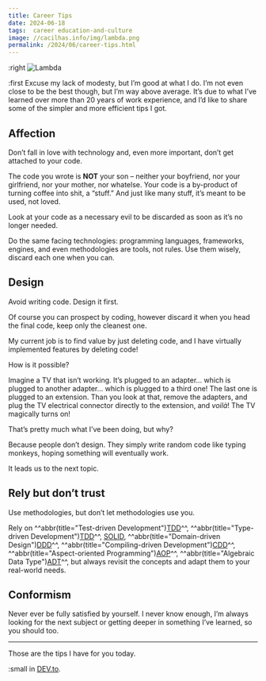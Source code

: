 ```yaml
---
title: Career Tips
date: 2024-06-18
tags:  career education-and-culture
image: //cacilhas.info/img/lambda.png
permalink: /2024/06/career-tips.html
---
```

[ADT]: https://www.wikiwand.com/en/Algebraic_data_type
[AOP]: https://www.wikiwand.com/en/Aspect-oriented_programming
[CDD]: https://youtu.be/Kdpfhj3VM04
[DDD]: https://www.wikiwand.com/en/Domain-driven_design
[DEV.to]: https://dev.to/cacilhas/career-tips-242a
[image]: {{image}}
[SOLID]: https://www.wikiwand.com/en/SOLID
[test-driven]: https://www.wikiwand.com/en/Test-driven_development
[type-driven]: https://www.manning.com/books/type-driven-development-with-idris

:right ![Lambda][image]

:first Excuse my lack of modesty, but I’m good at what I do. I’m not even close
to be the best though, but I’m way above average. It’s due to what I’ve learned
over more than 20 years of work experience, and I’d like to share some of the
simpler and more efficient tips I got.


## Affection

Don’t fall in love with technology and, even more important, don’t get attached
to your code.

The code you wrote is **NOT** your son – neither your boyfriend, nor your
girlfriend, nor your mother, nor whatelse. Your code is a by-product of turning
coffee into shit, a “stuff.” And just like many stuff, it’s meant to be used,
not loved.

Look at your code as a necessary evil to be discarded as soon as it’s no longer
needed.

Do the same facing technologies: programming languages, frameworks, engines, and
even methodologies are tools, not rules. Use them wisely, discard each one when
you can.


## Design

Avoid writing code. Design it first.

Of course you can prospect by coding, however discard it when you head the final
code, keep only the cleanest one.

My current job is to find value by just deleting code, and I have virtually
implemented features by deleting code!

How is it possible?

Imagine a TV that isn’t working. It’s plugged to an adapter… which is plugged
to another adapter… which is plugged to a third one! The last one is plugged to
an extension. Than you look at that, remove the adapters, and plug the TV
electrical connector directly to the extension, and *voilà*! The TV magically
turns on!

That’s pretty much what I’ve been doing, but why?

Because people don’t design. They simply write random code like typing monkeys,
hoping something will eventually work.

It leads us to the next topic.


## Rely but don’t trust

Use methodologies, but don’t let methodologies use you.

Rely on
^^abbr(title="Test-driven Development")[TDD][test-driven]^^,
^^abbr(title="Type-driven Development")[TDD][type-driven]^^,
[SOLID][],
^^abbr(title="Domain-driven Design")[DDD][]^^,
^^abbr(title="Compiling-driven Development")[CDD][]^^,
^^abbr(title="Aspect-oriented Programming")[AOP][]^^,
^^abbr(title="Algebraic Data Type")[ADT][]^^,
but always revisit the concepts and adapt them to your real-world needs.


## Conformism

Never ever be fully satisfied by yourself. I never know enough, I’m always
looking for the next subject or getting deeper in something I’ve learned, so you
should too.


---

Those are the tips I have for you today.

:small in [DEV.to][].
